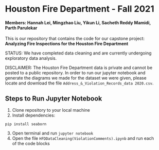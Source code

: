 # Houston Fire Department - Fall 2021
#### Members: Hannah Lei, Mingzhao Liu, Yikun Li, Sacheth Reddy Mamidi, Parth Parulekar

This is our repository that contains the code for our capstone project: **Analyzing Fire Inspections for the Houston Fire Department**

STATUS: We have completed data cleaning and are currently undergoing exploratory data analysis. 

DISCLAIMER: The Houston Fire Department data is private and cannot be posted to a public repository. In order to run our jupyter notebook and generate the diagrams we made for the dataset we were given, please locate and download the file `Address_&_Violation_Records_data 2020.csv`.

## Steps to Run Jupyter Notebook 

1. Clone repository to your local machine
2. Install dependencies:

```
pip install seaborn
```

3. Open terminal and run `jupyter notebook`
4. Open the file `HFDDataCleaning(ViolationComments).ipynb` and run each of the code blocks 
